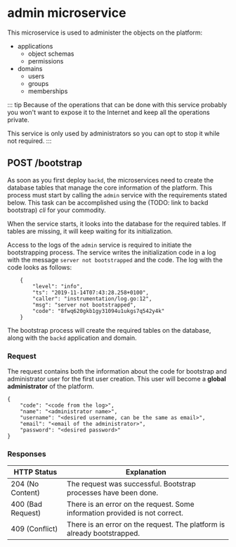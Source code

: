 # admin microservice

This microservice is used to administer the objects on the platform: 

- applications
    - object schemas
    - permissions
- domains
    - users
    - groups
    - memberships

::: tip
Because of the operations that can be done with this service probably you won't want to expose it to the Internet and keep all the operations private. 

This service is only used by administrators so you can opt to stop it while not required.
:::

## POST /bootstrap

As soon as you first deploy `backd`, the microservices need to create the database tables that manage the core information of the platform. This process must start by calling the `admin` service with the requirements stated below. This task can be accomplished using the (TODO: link to backd bootstrap) _cli_ for your commodity.

When the service starts, it looks into the database for the required tables. If tables are missing, it will keep waiting for its initialization. 

Access to the logs of the `admin` service is required to initiate the bootstrapping process. The service writes the initialization code in a log with the message `server not bootstrapped` and the code. The log with the code looks as follows:

```json{6}
    {
        "level": "info",
        "ts": "2019-11-14T07:43:28.258+0100",
        "caller": "instrumentation/log.go:12",
        "msg": "server not bootstrapped",
        "code": "8fwq620gkb1gy31094u1ukgs7q542y4k"
    }
```

The bootstrap process will create the required tables on the database, along with the `backd` application and domain.

### Request

The request contains both the information about the code for bootstrap and administrator user for the first user creation. This user will become a **global administrator** of the platform. 

```json{2}
{
    "code": "<code from the log>",
    "name": "<administrator name>",
    "username": "<desired username, can be the same as email>",
    "email": "<email of the administrator>",
    "password": "<desired password>"
}
```

### Responses

| HTTP Status       | Explanation                                                                 |
| ----------------- | --------------------------------------------------------------------------- |
| 204 (No Content)  | The request was successful. Bootstrap processes have been done.             |
| 400 (Bad Request) | There is an error on the request. Some information provided is not correct. |
| 409 (Conflict)    | There is an error on the request. The platform is already bootstrapped.     |